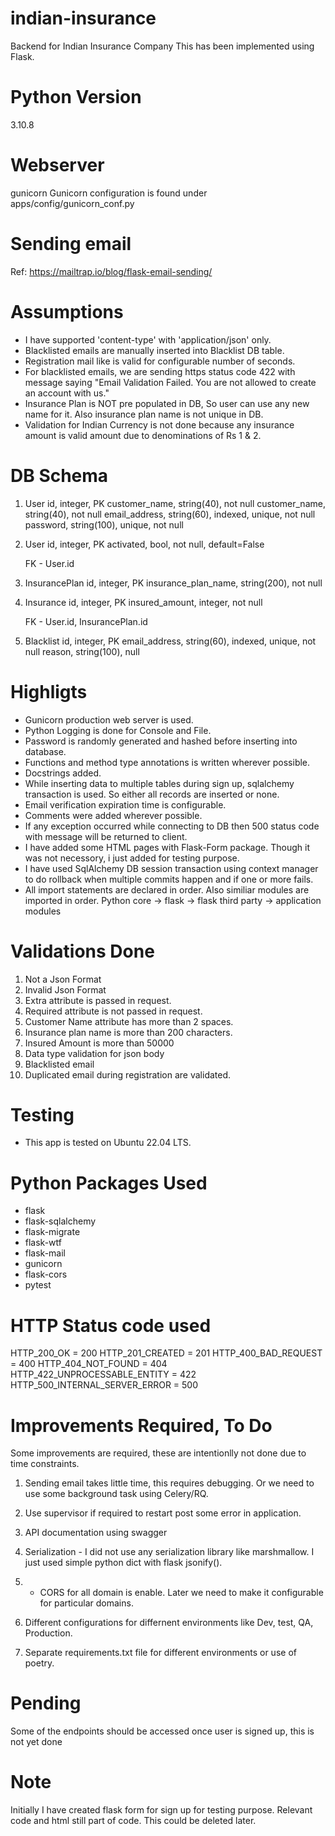 # indian-insurance
Backend for Indian Insurance Company
This has been implemented using Flask.

# Python Version
3.10.8

# Webserver
gunicorn
Gunicorn configuration is found under apps/config/gunicorn_conf.py

# Sending email
Ref: https://mailtrap.io/blog/flask-email-sending/

# Assumptions
- I have supported 'content-type' with 'application/json' only.
- Blacklisted emails are manually inserted into Blacklist DB table.
- Registration mail like is valid for configurable number of seconds.
- For blacklisted emails, we are sending https status code 422 with message
  saying "Email Validation Failed. You are not allowed to create an account with us."
- Insurance Plan is NOT pre populated in DB, So user can use any new name for it. Also
  insurance plan name is not unique in DB.
- Validation for Indian Currency is not done because any insurance amount is valid amount
  due to denominations of Rs 1 & 2. 

# DB Schema
1. User
    id, integer, PK
    customer_name, string(40), not null
    customer_name, string(40), not null
    email_address, string(60), indexed, unique, not null
    password, string(100), unique, not null

2. User
    id, integer, PK
    activated, bool, not null, default=False
    
    FK - User.id

3. InsurancePlan
    id, integer, PK
    insurance_plan_name, string(200), not null
    
4. Insurance
    id, integer, PK
    insured_amount, integer, not null
    
    FK - User.id, InsurancePlan.id

4. Blacklist
    id, integer, PK
    email_address, string(60), indexed, unique, not null
    reason, string(100), null

# Highligts
- Gunicorn production web server is used.
- Python Logging is done for Console and File.
- Password is randomly generated and hashed before inserting into database.
- Functions and method type annotations is written wherever possible.
- Docstrings added.
- While inserting data to multiple tables during sign up, sqlalchemy transaction is used. So   either all records are inserted or none.
- Email verification expiration time is configurable.
- Comments were added wherever possible.
- If any exception occurred while connecting to DB then 500 status code with message will be returned to client.
- I have added some HTML pages with Flask-Form package. Though it was not necessory, i just added for testing purpose.
- I have used SqlAlchemy DB session transaction using context manager to do rollback when
multiple commits happen and if one or more fails.
- All import statements are declared in order. 
    Also similiar modules are imported in order.
    Python core -> flask -> flask third party -> application modules

# Validations Done
1. Not a Json Format
2. Invalid Json Format
3. Extra attribute is passed in request.
4. Required attribute is not passed in request.
5. Customer Name attribute has more than 2 spaces.
6. Insurance plan name is more than 200 characters.
7. Insured Amount is more than 50000
8. Data type validation for json body
9. Blacklisted email
10. Duplicated email during registration are validated.

# Testing
- This app is tested on Ubuntu 22.04 LTS.

# Python Packages Used
- flask
- flask-sqlalchemy
- flask-migrate
- flask-wtf
- flask-mail
- gunicorn
- flask-cors
- pytest

# HTTP Status code used
HTTP_200_OK = 200
HTTP_201_CREATED = 201
HTTP_400_BAD_REQUEST = 400
HTTP_404_NOT_FOUND = 404
HTTP_422_UNPROCESSABLE_ENTITY = 422
HTTP_500_INTERNAL_SERVER_ERROR = 500

# Improvements Required, To Do
Some improvements are required, these are intentionlly not done due to time constraints.

1. Sending email takes little time, this requires debugging.
    Or we need to use some background task using Celery/RQ.

2. Use supervisor if required to restart post some error in application.

3. API documentation using swagger

4. Serialization - I did not use any serialization library like marshmallow. I just used simple python dict with flask jsonify().

5. - CORS for all domain is enable. Later we need to make it configurable for particular domains.

6. Different configurations for differnent environments like Dev, test, QA, Production.

7. Separate requirements.txt file for different environments or use of poetry.

# Pending
Some of the endpoints should be accessed once user is signed up, this is not yet done

# Note
Initially I have created flask form for sign up for testing purpose.
Relevant code and html still part of code. This could be deleted later.
